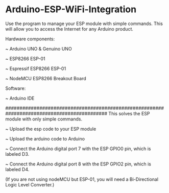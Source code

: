# Arduino-ESP-WiFi-Integration
Use the program to manage your ESP module with simple commands. This will allow you to access the Internet for any Arduino product.


Hardware components:

~ Arduino UNO & Genuino UNO	

~ ESP8266 ESP-01	

~ Espressif ESP8266 ESP-01

~ NodeMCU ESP8266 Breakout Board


Software:

~ Arduino IDE	

############################################################################################
This solves the ESP module with only simple commands.

~ Upload the esp code to your ESP module

~ Upload the arduino code to Arduino

~ Connect the Arduino digital port 7 with the ESP GPIO0 pin, which is labeled D3.

~ Connect the Arduino digital port 8 with the ESP GPIO2 pin, which is labeled D4.

(If you are not using nodeMCU but ESP-01, you will need a Bi-Directional Logic Level Converter.)
